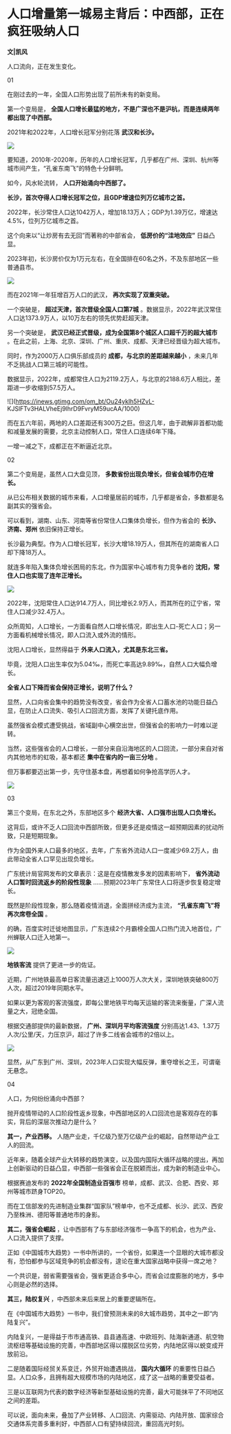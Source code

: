 # 人口增量第一城易主背后：中西部，正在疯狂吸纳人口

**文|凯风**

人口流向，正在发生变化。

01

在刚过去的一年，全国人口形势出现了前所未有的新变局。

第一个变局是， **全国人口增长最猛的地方，不是广深也不是沪杭，而是连续两年都出现了中西部。**

2021年和2022年，人口增长冠军分别花落 **武汉和长沙。**

![](https://inews.gtimg.com/om_bt/OsT9HdAXJ90sDxR9JZP2IxIR88qPxTgeWHR9Lk9uTIIekAA/1000)

要知道，2010年-2020年，历年的人口增长冠军，几乎都在广州、深圳、杭州等城市间产生，“孔雀东南飞”的特色十分鲜明。

如今，风水轮流转， **人口开始涌向中西部了。**

**长沙，首次夺得人口增长冠军之位，且GDP增速位列万亿城市之首。**

2022年，长沙常住人口达1042万人，增加18.13万人；GDP为1.39万亿，增速达4.5%，位列万亿城市之首。

这个向来以“让炒房有去无回”而著称的中部省会， **低房价的“洼地效应”** 日益凸显。

2023年初，长沙房价仅为1万元左右，在全国排在60名之外，不及东部地区一些普通县市。

![](https://inews.gtimg.com/om_bt/O3kC9eTfIbfDRwZfTPQ7USHRtdVmA4eB1vS-4rtiIyOSMAA/1000)

而在2021年一年狂增百万人口的武汉， **再次实现了双重突破。**

一个突破是， **超过天津，首次晋级全国人口第7城** 。数据显示，2022年武汉常住人口达1373.9万人，以10万左右的领先优势赶超天津。

另一个突破是， **武汉已经正式晋级，成为全国第8个城区人口超千万的超大城市** 。在此之前，上海、北京、深圳、广州、重庆、成都、天津已经晋级为超大城市。

同时，作为2000万人口俱乐部成员的 **成都，与北京的差距越来越小** ，未来几年不乏挑战人口第三城的可能性。

数据显示，2022年，成都常住人口为2119.2万人，与北京的2188.6万人相比，差距进一步收缩到57.5万人。

![](https://inews.gtimg.com/om_bt/Ou24yklh5HZvL-
KJSlFTv3HALVheEj9lhrD9FvryM59ucAA/1000)

而在五六年前，两地的人口差距还有300万之巨。但这几年，由于疏解非首都功能和减量发展的需要，北京主动控制人口，常住人口连续6年下降。

一增一减之下，成都正在不断逼近北京。

02

第二个变局是，虽然人口大盘见顶， **多数省份出现负增长，但省会城市仍在增长。**

从已公布相关数据的城市来看，人口增量居前的城市，几乎都是省会，多数都是名副其实的强省会。

可以看到，湖南、山东、河南等省份常住人口集体负增长，但作为省会的 **长沙、济南、郑州** 依旧保持正增长。

长沙最为典型。作为人口增长冠军，长沙大增18.19万人，但其所在的湖南省人口却下降18万人。

就连多年陷入集体负增长困局的东北，作为国家中心城市有力竞争者的 **沈阳，常住人口也实现了连年正增长。**

![](https://inews.gtimg.com/om_bt/Oo6RnGYs4BL9YImonelVJ9Spl0EoQAbxF9qvEy4eunUeoAA/1000)

2022年，沈阳常住人口达914.7万人，同比增长2.9万人，而其所在的辽宁省，常住人口减少32.4万人。

众所周知，人口增长，一方面看自然人口增长情况，即出生人口-死亡人口；另一方面看机械增长情况，即人口流入或外流的情形。

沈阳人口增长，显然得益于 **外来人口流入，尤其是东北三省。**

毕竟，沈阳人口出生率仅为5.04‰，而死亡率高达9.89‰，自然人口大幅负增长。

**全省人口下降而省会保持正增长，说明了什么？**

显然，人口向省会集中的趋势没有改变，省会作为全省人口蓄水池的功能日益凸显，在防止人口流失、吸引人口回流方面，发挥了关键托底作用。

虽然强省会模式遭受挑战，省域副中心横空出世，但强省会的影响力一时难以逆转。

当然，这些强省会的人口增长，一部分来自沿海地区的人口回流，一部分来自对省内其他地市的虹吸，基本都还 **集中在省内的一亩三分地** 。

但万事都要迈出第一步，先守住基本盘，再想着如何争抢高学历人才。

![](https://inews.gtimg.com/newsapp_bt/0/13660190295/1000)

03

第三个变局，在东北之外，东部地区多个 **经济大省、人口强市出现人口负增长。**

这背后，或许不乏人口回流中西部所致，但更多还是疫情这一超预期因素的扰动所致，只是短期现象。

作为全国外来人口最多的地区，去年，广东省外流动人口一度减少69.2万人，由此带动全省人口罕见出现负增长。

广东统计局官网发布的文章表示：这是在疫情散发多发的因素影响下， **省外流动人口暂时回流返乡的阶段性现象**
……预期2023年广东常住人口将逐步恢复稳定增长。

既然是阶段性现象，那么随着疫情消退，全面拼经济成为主流， **“孔雀东南飞”将再次席卷全国** 。

的确，百度实时迁徙地图显示，广东连续2个月霸榜全国人口热门流入地首位，广州蝉联人口迁入地第一。

![](https://inews.gtimg.com/om_bt/O-eDDkqZsbQMbmeus_mZrEWfJ4136xjh7nbFtY_VPG668AA/1000)

**地铁客流** 提供了更进一步的佐证。

近期，广州地铁最高单日客流量迅速迈上1000万人次大关，深圳地铁突破800万人次，超过2019年同期水平。

如果以更为客观的客流强度，即每公里地铁平均每天运输的客流来衡量，广深人流量之大，冠绝全国。

根据交通部提供的最新数据， **广州、深圳月平均客流强度** 分别高达1.43、1.37万人次/公里/天，力压京沪，超过了许多二线省会城市的2倍以上。

![](https://inews.gtimg.com/om_bt/OPHhDXIWtQyh7GP3tGXkQCK3o4qPhdeqINONALMjVmM_IAA/1000)

显然，从广东到广州、深圳，2023年人口实现大幅反弹，重夺增长之王，可谓毫无悬念。

04

人口，为何纷纷涌向中西部？

抛开疫情带动的人口阶段性返乡现象，中西部地区的人口回流也是客观存在的事实，背后的深层次推动力是什么？

**其一，产业西移。** 人随产业走，千亿级乃至万亿级产业的崛起，自然带动产业工人的回流。

近年来，随着全球产业大转移的趋势演变，以及国内国际大循环战略的提出，再加上创新驱动的日益凸显，中西部一些强省会正在脱颖而出，成为新的制造业中心。

根据赛迪发布的 **2022年全国制造业百强市** 榜单，成都、武汉、合肥、西安、郑州等城市跻身TOP20。

而在工信部发的先进制造业集群“国家队”榜单中，也不乏成都、长沙、武汉、西安乃至株洲、德阳等普通地市的身影。

**其二，强省会崛起** ，让中西部有了与东部经济强市一争高下的机会，也为产业、人口流入提供了支撑。

正如《中国城市大趋势》一书中所讲的，一个省份，如果连一个显眼的大城市都没有，恐怕都参与区域竞争的机会都没有，遑论在重大国家战略中获得一席之地？

一个共识是，弱省需要强省会，强省更适合多中心，而省会过度膨胀的地方，多中心则是必然的选择。

**其三，陆权复兴** ，中西部未来后来居上的重要逻辑所在。

在《中国城市大趋势》一书中，我们曾预测未来的8大城市趋势，其中之一即“内陆复兴”。

内陆复兴，一是得益于市市通高铁、县县通高速、中欧班列、陆海新通道、航空物流枢纽等基础设施的完善，中西部地区得以摆脱区位劣势，内陆地区得以蜕变成开放前沿。

二是随着国际经贸关系变迁，外贸开始遭遇挑战， **国内大循环** 的重要性日益凸显。人口众多，且拥有超大规模市场的内陆地区，成了这一战略的重要受益者。

三是以互联网为代表的数字经济等新型基础设施的完善，最大可能抹平了不同地区之间的差距。

可以说，面向未来，叠加了产业转移、人口回流、内需驱动、内陆开放、国家综合交通体系完善多重利好，中西部人口有望持续回流，重回高光时刻。

